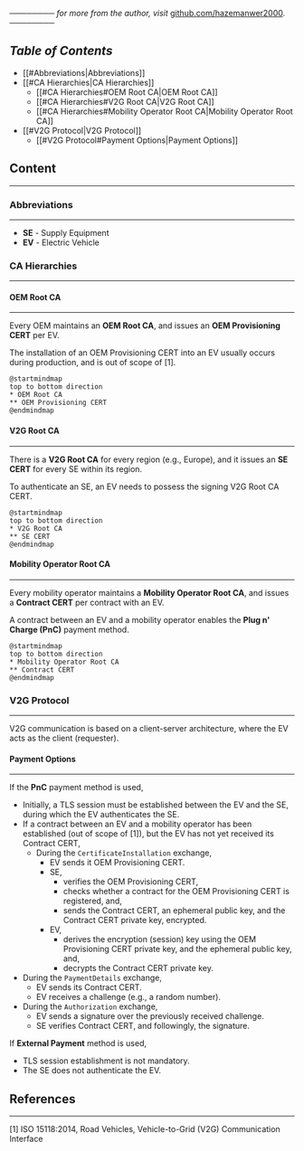 ──────── *for more from the author, visit* [github.com/hazemanwer2000](https://github.com/hazemanwer2000). ────────
## *Table of Contents*

- [[#Abbreviations|Abbreviations]]
- [[#CA Hierarchies|CA Hierarchies]]
	- [[#CA Hierarchies#OEM Root CA|OEM Root CA]]
	- [[#CA Hierarchies#V2G Root CA|V2G Root CA]]
	- [[#CA Hierarchies#Mobility Operator Root CA|Mobility Operator Root CA]]
- [[#V2G Protocol|V2G Protocol]]
	- [[#V2G Protocol#Payment Options|Payment Options]]
## Content
---
### Abbreviations
---
* **SE** - Supply Equipment
* **EV** - Electric Vehicle
### CA Hierarchies
---
#### OEM Root CA
---
Every OEM maintains an **OEM Root CA**, and issues an **OEM Provisioning CERT** per EV.

The installation of an OEM Provisioning CERT into an EV usually occurs during production, and is out of scope of [1].

```plantuml
@startmindmap
top to bottom direction
* OEM Root CA
** OEM Provisioning CERT
@endmindmap
```
#### V2G Root CA
---
There is a **V2G Root CA** for every region (e.g., Europe), and it issues an **SE CERT** for every SE within its region.

To authenticate an SE, an EV needs to possess the signing V2G Root CA CERT.

```plantuml
@startmindmap
top to bottom direction
* V2G Root CA
** SE CERT
@endmindmap
```
#### Mobility Operator Root CA
---
Every mobility operator maintains a **Mobility Operator Root CA**, and issues a **Contract CERT** per contract with an EV.

A contract between an EV and a mobility operator enables the **Plug n' Charge (PnC)** payment method.

```plantuml
@startmindmap
top to bottom direction
* Mobility Operator Root CA
** Contract CERT
@endmindmap
```
### V2G Protocol
---
V2G communication is based on a client-server architecture, where the EV acts as the client (requester).
#### Payment Options
---
If the **PnC** payment method is used,
* Initially, a TLS session must be established between the EV and the SE, during which the EV authenticates the SE.
* If a contract between an EV and a mobility operator has been established (out of scope of [1]), but the EV has not yet received its Contract CERT,
	* During the `CertificateInstallation` exchange,
		* EV sends it OEM Provisioning CERT.
		* SE,
			* verifies the OEM Provisioning CERT,
			* checks whether a contract for the OEM Provisioning CERT is registered, and,
			* sends the Contract CERT, an ephemeral public key, and the Contract CERT private key, encrypted.
		* EV,
			* derives the encryption (session) key using the OEM Provisioning CERT private key, and the ephemeral public key, and,
			* decrypts the Contract CERT private key.
* During the `PaymentDetails` exchange,
	* EV sends its Contract CERT.
	* EV receives a challenge (e.g., a random number).
* During the `Authorization` exchange,
	* EV sends a signature over the previously received challenge.
	* SE verifies Contract CERT, and followingly, the signature.

If **External Payment** method is used,
* TLS session establishment is not mandatory.
* The SE does not authenticate the EV.
## References
---
[1] ISO 15118:2014, Road Vehicles, Vehicle-to-Grid (V2G) Communication Interface